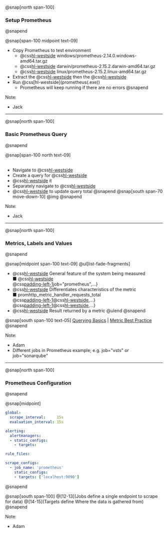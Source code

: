 @snap[north span-100]
### Setup Prometheus
@snapend

@snap[span-100 midpoint text-09]
- Copy Prometheus to test environment
  - @css[hl-westside](Windows:) windows/prometheus-2.14.0.windows-amd64.tar.gz
  - @css[hl-westside](Mac:) darwin/prometheus-2.15.2.darwin-amd64.tar.gz
  - @css[hl-westside](Linux:) linux/prometheus-2.15.2.linux-amd64.tar.gz
- Extract the @css[hl-westside](.gz) then the @css[hl-westside](.tar)
- Run @css[hl-westside](prometheus(.exe&#41;)
  - Prometheus will keep running if there are no errors
@snapend

Note:
- Jack

---
@snap[north span-100]
### Basic Prometheus Query
@snapend

@snap[span-100 north text-09]
<br><br>
- Navigate to @css[hl-westside](localhost:9090)
- Create a query for @css[hl-westside](promhttp_metric_handler_requests_total)
- @css[hl-westside](Execute) it
- Separately navigate to @css[hl-westside]([localhost:9090/metrics]())
- @css[hl-westside](Refresh) to update query total
@snapend
@snap[south span-70 move-down-10]
@img[](assets/img/prometheus-query.png)
@snapend

Note:
- Jack

---
@snap[north span-100]
### Metrics, Labels and Values
@snapend

@snap[midpoint span-100 text-09]
@ul[list-fade-fragments]
- @css[hl-westside](Metric:) General feature of the system being measured<br>&#9632; @css[hl-westside](promhttp_metric_handler_requests_total)<br>@css[padding-left-1]({)job="prometheus",...}
- @css[hl-westside](Labels:) Differentiates characteristics of the metric<br>&#9632; promhttp_metric_handler_requests_total<br>@css[padding-left-1]({)@css[hl-westside](job="prometheus"),...}<br>@css[padding-left-1]({)@css[hl-westside](job="sonarqube"),...}
- @css[hl-westside](Values:) Result returned by a metric
@ulend
@snapend

@snap[south span-100 text-05]
[Querying Basics](https://prometheus.io/docs/prometheus/latest/querying/basics/) | [Metric Best Practice](https://prometheus.io/docs/practices/naming/)
@snapend

Note:
- Adam
- Different jobs in Prometheus example; e.g. job="vsts" or job="sonarqube"

---
@snap[north span-100]
### Prometheus Configuration
@snapend

@snap[midpoint]
```yaml
global:
  scrape_interval:     15s
  evaluation_interval: 15s

alerting:
  alertmanagers:
  - static_configs:
    - targets:

rule_files:

scrape_configs:
  - job_name: 'prometheus'
    static_configs:
    - targets: ['localhost:9090']
```
@snapend

@snap[south span-100]
@[12-13](Jobs define a single endpoint to scrape for data)
@[14-15](Targets define Where the data is gathered from)
@snapend

Note:
- Adam